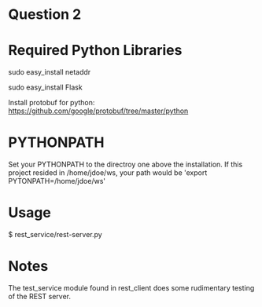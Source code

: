 # Question 2

# Required Python Libraries

sudo easy_install netaddr

sudo easy_install Flask

Install protobuf for python: https://github.com/google/protobuf/tree/master/python

# PYTHONPATH

Set your PYTHONPATH to the directroy one above the installation.  If this project resided in /home/jdoe/ws, your path would be 'export PYTONPATH=/home/jdoe/ws'

# Usage

$ rest_service/rest-server.py

# Notes

The test_service module found in rest_client does some rudimentary testing of the REST server.

